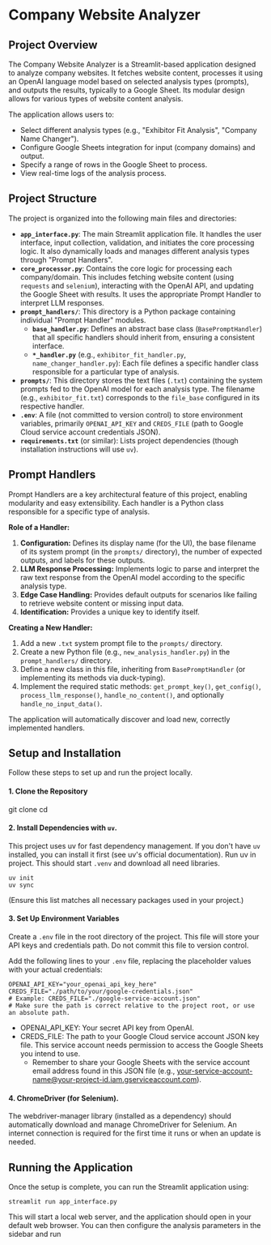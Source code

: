 # Company Website Analyzer

## Project Overview

The Company Website Analyzer is a Streamlit-based application designed to analyze company websites. It fetches website content, processes it using an OpenAI language model based on selected analysis types (prompts), and outputs the results, typically to a Google Sheet. Its modular design allows for various types of website content analysis.

The application allows users to:
* Select different analysis types (e.g., "Exhibitor Fit Analysis", "Company Name Changer").
* Configure Google Sheets integration for input (company domains) and output.
* Specify a range of rows in the Google Sheet to process.
* View real-time logs of the analysis process.

## Project Structure

The project is organized into the following main files and directories:

* **`app_interface.py`**: The main Streamlit application file. It handles the user interface, input collection, validation, and initiates the core processing logic. It also dynamically loads and manages different analysis types through "Prompt Handlers".
* **`core_processor.py`**: Contains the core logic for processing each company/domain. This includes fetching website content (using `requests` and `selenium`), interacting with the OpenAI API, and updating the Google Sheet with results. It uses the appropriate Prompt Handler to interpret LLM responses.
* **`prompt_handlers/`**: This directory is a Python package containing individual "Prompt Handler" modules.
    * **`base_handler.py`**: Defines an abstract base class (`BasePromptHandler`) that all specific handlers should inherit from, ensuring a consistent interface.
    * **`*_handler.py`** (e.g., `exhibitor_fit_handler.py`, `name_changer_handler.py`): Each file defines a specific handler class responsible for a particular type of analysis.
* **`prompts/`**: This directory stores the text files (`.txt`) containing the system prompts fed to the OpenAI model for each analysis type. The filename (e.g., `exhibitor_fit.txt`) corresponds to the `file_base` configured in its respective handler.
* **`.env`**: A file (not committed to version control) to store environment variables, primarily `OPENAI_API_KEY` and `CREDS_FILE` (path to Google Cloud service account credentials JSON).
* **`requirements.txt`** (or similar): Lists project dependencies (though installation instructions will use `uv`).

## Prompt Handlers

Prompt Handlers are a key architectural feature of this project, enabling modularity and easy extensibility. Each handler is a Python class responsible for a specific type of analysis.

**Role of a Handler:**
1.  **Configuration:** Defines its display name (for the UI), the base filename of its system prompt (in the `prompts/` directory), the number of expected outputs, and labels for these outputs.
2.  **LLM Response Processing:** Implements logic to parse and interpret the raw text response from the OpenAI model according to the specific analysis type.
3.  **Edge Case Handling:** Provides default outputs for scenarios like failing to retrieve website content or missing input data.
4.  **Identification:** Provides a unique key to identify itself.

**Creating a New Handler:**
1.  Add a new `.txt` system prompt file to the `prompts/` directory.
2.  Create a new Python file (e.g., `new_analysis_handler.py`) in the `prompt_handlers/` directory.
3.  Define a new class in this file, inheriting from `BasePromptHandler` (or implementing its methods via duck-typing).
4.  Implement the required static methods: `get_prompt_key()`, `get_config()`, `process_llm_response()`, `handle_no_content()`, and optionally `handle_no_input_data()`.

The application will automatically discover and load new, correctly implemented handlers.

## Setup and Installation

Follow these steps to set up and run the project locally.

#### 1. Clone the Repository

git clone <your-repository-url>
cd <repository-directory-name>

#### 2. Install Dependencies with `uv`.

This project uses uv for fast dependency management. If you don't have `uv` installed, you can install it first (see uv's official documentation). Run uv in project. This should start `.venv` and download all need libraries.

```
uv init
uv sync
```

(Ensure this list matches all necessary packages used in your project.)

#### 3. Set Up Environment Variables

Create a `.env` file in the root directory of the project. This file will store your API keys and credentials path. Do not commit this file to version control.

Add the following lines to your `.env` file, replacing the placeholder values with your actual credentials:

```
OPENAI_API_KEY="your_openai_api_key_here"
CREDS_FILE="./path/to/your/google-credentials.json" 
# Example: CREDS_FILE="./google-service-account.json"
# Make sure the path is correct relative to the project root, or use an absolute path.
```

* OPENAI_API_KEY: Your secret API key from OpenAI.
* CREDS_FILE: The path to your Google Cloud service account JSON key file. This service account needs permission to access the Google Sheets you intend to use.
    * Remember to share your Google Sheets with the service account email address found in this JSON file (e.g., your-service-account-name@your-project-id.iam.gserviceaccount.com).

#### 4. ChromeDriver (for Selenium).

The webdriver-manager library (installed as a dependency) should automatically download and manage ChromeDriver for Selenium. An internet connection is required for the first time it runs or when an update is needed.

## Running the Application

Once the setup is complete, you can run the Streamlit application using:

`streamlit run app_interface.py`

This will start a local web server, and the application should open in your default web browser. You can then configure the analysis parameters in the sidebar and run